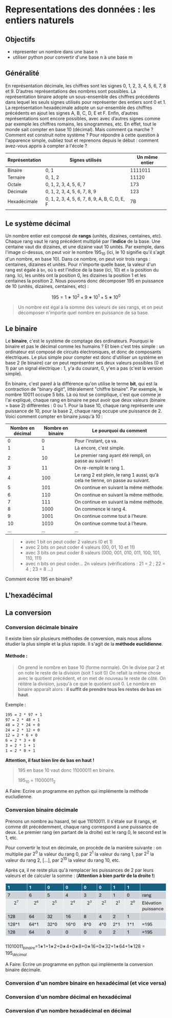 # Representations des données : les entiers naturels

## Objectifs
- répresenter un nombre dans une base n
- utiliser python pour convertir d'une base n à une base m


## Généralité
En représentation décimale, les chiffres sont les signes 0, 1, 2, 3, 4, 5, 6, 7, 8 et 9. D’autres représentations des nombres sont
possibles. La représentation binaire adopte un sous-ensemble des chiffres précédents dans lequel les seuls signes utilisés pour
représenter des entiers sont 0 et 1. La représentation hexadécimale adopte un sur-ensemble des chiffres précédents en ajout les
signes A, B, C, D, E et F. Enfin, d’autres représentations sont encore possibles, avec avec d’autres signes comme par exemple les
chiffres romains, les sinogrammes, etc.
En effet, tout le monde sait compter en base 10 (décimal). Mais comment ça marche ? Comment est construit notre système ? Pour répondre à cette question à l'apparence simple, oubliez tout et reprenons depuis le début : comment avez-vous appris à compter à l'école ?

| Représentation | Signes utilisés                                | Un même entier |
| -------------- | ---------------------------------------------- | -------------- |
| Binaire        | 0, 1                                           | 1111011        |
| Ternaire       | 0, 1, 2                                        | 11120          |
| Octale         | 0, 1, 2, 3, 4, 5, 6, 7                         | 173            |
| Décimale       | 0, 1, 2, 3, 4, 5, 6, 7, 8, 9                   | 123            |
| Hexadécimale   | 0, 1, 2, 3, 4, 5, 6, 7, 8, 9, A, B, C, D, E, F | 7B             |
|                |                                                |                |

## Le système décimal
Un nombre entier est composé de **rangs** (unités, dizaines, centaines, etc). Chaque rang vaut le rang précédent multiplié par l'**indice** de la base. Une centaine vaut dix dizaines, et une dizaine vaut 10 unités. 
Par exemple, dans l'image ci-dessus, on peut voir le nombre $195_{10}$ (ici, le 10 signifie qu'il s'agit d'un nombre, en base 10). Dans ce nombre, on peut voir trois rangs : centaines, dizaines et unités. Pour n'importe quelle base, la valeur d'un rang est égale à `bn`, où `b` est l'indice de la base (ici, 10) et `n` la position du rang. Ici, les unités ont la position 0, les dizaines la position 1 et les centaines la position 2. Nous pouvons donc décomposer 195 en puissance de 10 (unités, dizaines, centaines, etc) :

```math
195=1∗10^2+9∗10^1+5∗10^0
```

> Un nombre est égal à la somme des valeurs de ses rangs, et on peut décomposer n'importe quel nombre en puissance de sa base.

## Le binaire
Le **binaire**, c'est le système de comptage des ordinateurs. Pourquoi le binaire et pas le décimal comme les humains ? Et bien c'est très simple : un ordinateur est composé de circuits électroniques, et donc de composants électriques. Le plus simple pour compter est donc d'utiliser un système en base 2 (le binaire) car on peut représenter ses deux valeurs possibles (0 et 1) par un signal électrique : 1, y'a du courant, 0, y'en a pas (c'est la version simple).

En binaire, c'est pareil à la différence qu'on utilise le terme **bit**, qui est la contraction de "binary digit", littéralement "chiffre binaire". Par exemple, le nombre 10011 occupe 5 bits. Là où tout se complique, c'est que comme je l'ai expliqué, chaque rang en binaire ne peut avoir que deux valeurs (binaire = base 2) différentes : 0 ou 1. Pour la base 10, chaque rang représente une puissance de 10, pour la base 2, chaque rang occupe une puissance de 2. Voici comment compter en binaire jusqu'à 10 :

| Nombre en décimal | Nombre en binaire | Le pourquoi du comment                                                          |
| ----------------- | ----------------- | ------------------------------------------------------------------------------- |
| 0                 | 0                 | Pour l'instant, ça va.                                                          |
| 1                 | 1                 | Là encore, c'est simple.                                                        |
| 2                 | 10                | Le premier rang ayant été rempli, on passe au suivant !                         |
| 3                 | 11                | On re-remplit le rang 1.                                                        |
| 4                 | 100               | Le rang 2 est plein, le rang 1 aussi, qu'à cela ne tienne, on passe au suivant. |
| 5                 | 101               | On continue en suivant la même méthode.                                         |
| 6                 | 110               | On continue en suivant la même méthode.                                         |
| 7                 | 111               | On continue en suivant la même méthode.                                         |
| 8                 | 1000              | On commence le rang 4.                                                          |
| 9                 | 1001              | On continue comme tout à l'heure.                                               |
| 10                | 1010              | On continue comme tout à l'heure.                                               |
| ...               | ...               | ...                                                                               |

> - avec 1 bit on peut coder 2 valeurs (0 et 1)
> - avec 2 bits on peut coder 4 valeurs (00, 01, 10 et 11)
> - avec 3 bits on peut coder 8 valeurs (000, 001, 010, 011, 100, 101, 110, 111)
> - avec n bits on peut coder... 2n valeurs (vérifications : 21 = 2 ; 22 = 4 ; 23 = 8 ...)

Comment écrire 195 en binaire?

## L'hexadécimal
## La conversion
### Conversion décimale binaire
Il existe bien sûr plusieurs méthodes de conversion, mais nous allons étudier la plus simple et la plus rapide. Il s'agit de la **méthode euclidienne**.

#### Méthode :
> On prend le nombre en base 10 (forme normale). On le divise par 2 et on note le reste de la division (soit 1 soit 0) On refait la même chose avec le quotient précédent, et on met de nouveau le reste de côté. On réitère la division, jusqu'à ce que le quotient soit 0. Le nombre en binaire apparaît alors : **il suffit de prendre tous les restes de bas en haut**. 

Exemple :

    195 = 2 * 97 + 1
    97 = 2 * 48 + 1
    48 = 2 * 24 + 0
    24 = 2 * 12 + 0
    12 = 2 * 6 + 0
    6 = 2 * 3 + 0
    3 = 2 * 1 + 1
    1 = 2 * 0 + 1

__Attention, il faut bien lire de bas en haut !__

> 195 en base 10 vaut donc 11000011 en binaire.
> 
> $195_{10}$ = $11000011_{2}$


A Faire: Ecrire un programme en python qui implémente la méthode eucludienne.


### Conversion binaire décimale

Prenons un nombre au hasard, tel que 11010011. Il s'étale sur 8 rangs, et comme dit précédemment, chaque rang correspond à une puissance de deux. Le premier rang (en partant de la droite) est le rang 0, le second est le 1, etc.

Pour convertir le tout en décimale, on procède de la manière suivante : on multiplie par $2^0$ la valeur du rang 0, par $2^1$ la valeur du rang 1, par $2^2$ la valeur du rang 2, [...], par $2^{10}$ la valeur du rang 10, etc.

Après ça, il ne reste plus qu'à remplacer les puissances de 2 par leurs valeurs et de calculer la somme : (**Attention à bien partir de la droite !**) 

![alt text](image.png)


$11010011_{binaire}$=1∗1+1∗2+0∗4+0∗8+0∗16+0∗32+1∗64+1∗128 = $195_{décimal}$

A Faire: Ecrire un programme en python qui implémente la conversion binaire décimale.


### Conversion d'un nombre binaire en hexadécimal (et vice versa)
### Conversion d'un nombre décimal en hexadécimal
### Conversion d'un nombre hexadécimal en décimal





